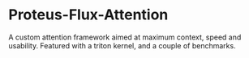 # Proteus-Flux-Attention
A custom attention framework aimed at maximum context, speed and usability. Featured with a triton kernel, and a couple of benchmarks. 
